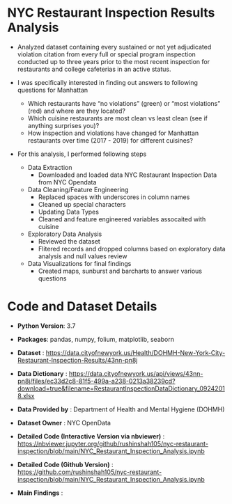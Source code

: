# NYC Restaurant Inspection Results Analysis

* Analyzed dataset containing every sustained or not yet adjudicated violation citation from every full or special program inspection conducted up to three years prior to the most recent inspection for restaurants and college cafeterias in an active status.

* I was specifically interested in finding out answers to following questions for Manhattan
  *	Which restaurants have “no violations” (green) or “most violations” (red) and where are they located?
  *	Which cuisine restaurants are most clean vs least clean (see if anything surprises you)?
  *	How inspection and violations have changed for Manhattan restaurants over time (2017 - 2019) for different cuisines?

* For this analysis, I performed following steps
  * Data Extraction
      * Downloaded and loaded data NYC Restaurant Inspection Data from NYC Opendata    
  * Data Cleaning/Feature Engineering
      * Replaced spaces with underscores in column names
      * Cleaned up special characters
      * Updating Data Types
      * Cleaned and feature engineered variables assocaited with cuisine
  * Exploratory Data Analysis
      * Reviewed the dataset 
      * Flitered records and dropped columns based on exploratory data analysis and null values review 
  * Data Visualizations for final findings
      * Created maps, sunburst and barcharts to answer various questions  


# Code and Dataset Details

* **Python Version**: 3.7

* **Packages**: pandas, numpy, folium, matplotlib, seaborn

* **Dataset** : https://data.cityofnewyork.us/Health/DOHMH-New-York-City-Restaurant-Inspection-Results/43nn-pn8j

* **Data Dictionary** : https://data.cityofnewyork.us/api/views/43nn-pn8j/files/ec33d2c8-81f5-499a-a238-0213a38239cd?download=true&filename=RestaurantInspectionDataDictionary_09242018.xlsx

* **Data Provided by** : Department of Health and Mental Hygiene (DOHMH)

* **Dataset Owner** : NYC OpenData

* **Detailed Code (Interactive Version via nbviewer)** : https://nbviewer.jupyter.org/github/rushinshah105/nyc-restaurant-inspection/blob/main/NYC_Restaurant_Inspection_Analysis.ipynb

* **Detailed Code (Github Version)** : https://github.com/rushinshah105/nyc-restaurant-inspection/blob/main/NYC_Restaurant_Inspection_Analysis.ipynb

* **Main Findings** : 
